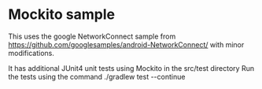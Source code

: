 # Mockito sample

This uses the google NetworkConnect sample from https://github.com/googlesamples/android-NetworkConnect/
with minor modifications.

It has additional JUnit4 unit tests using Mockito in the src/test directory
Run the tests using the command ./gradlew test --continue 


